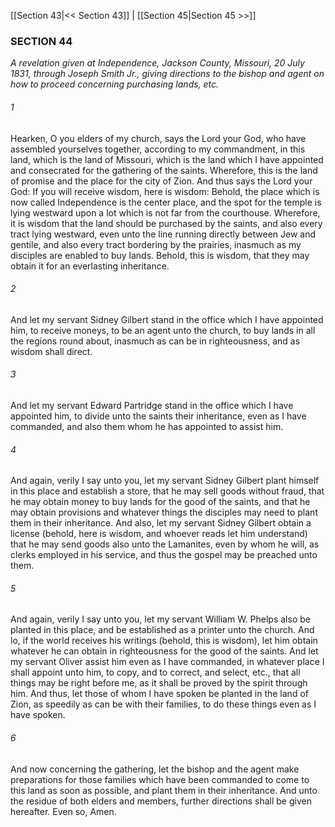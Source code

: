 [[Section 43|<< Section 43]]  |  [[Section 45|Section 45 >>]]

### SECTION 44

*A revelation given at Independence, Jackson County, Missouri, 20 July 1831, through Joseph Smith Jr., giving directions to the bishop and agent on how to proceed concerning purchasing lands, etc.*

###### 1
Hearken, O you elders of my church, says the Lord your God, who have assembled yourselves together, according to my commandment, in this land, which is the land of Missouri, which is the land which I have appointed and consecrated for the gathering of the saints. Wherefore, this is the land of promise and the place for the city of Zion. And thus says the Lord your God: If you will receive wisdom, here is wisdom: Behold, the place which is now called Independence is the center place, and the spot for the temple is lying westward upon a lot which is not far from the courthouse. Wherefore, it is wisdom that the land should be purchased by the saints, and also every tract lying westward, even unto the line running directly between Jew and gentile, and also every tract bordering by the prairies, inasmuch as my disciples are enabled to buy lands. Behold, this is wisdom, that they may obtain it for an everlasting inheritance.

###### 2
And let my servant Sidney Gilbert stand in the office which I have appointed him, to receive moneys, to be an agent unto the church, to buy lands in all the regions round about, inasmuch as can be in righteousness, and as wisdom shall direct.

###### 3
And let my servant Edward Partridge stand in the office which I have appointed him, to divide unto the saints their inheritance, even as I have commanded, and also them whom he has appointed to assist him.

###### 4
And again, verily I say unto you, let my servant Sidney Gilbert plant himself in this place and establish a store, that he may sell goods without fraud, that he may obtain money to buy lands for the good of the saints, and that he may obtain provisions and whatever things the disciples may need to plant them in their inheritance. And also, let my servant Sidney Gilbert obtain a license (behold, here is wisdom, and whoever reads let him understand) that he may send goods also unto the Lamanites, even by whom he will, as clerks employed in his service, and thus the gospel may be preached unto them.

###### 5
And again, verily I say unto you, let my servant William W. Phelps also be planted in this place, and be established as a printer unto the church. And lo, if the world receives his writings (behold, this is wisdom), let him obtain whatever he can obtain in righteousness for the good of the saints. And let my servant Oliver assist him even as I have commanded, in whatever place I shall appoint unto him, to copy, and to correct, and select, etc., that all things may be right before me, as it shall be proved by the spirit through him. And thus, let those of whom I have spoken be planted in the land of Zion, as speedily as can be with their families, to do these things even as I have spoken.

###### 6
And now concerning the gathering, let the bishop and the agent make preparations for those families which have been commanded to come to this land as soon as possible, and plant them in their inheritance. And unto the residue of both elders and members, further directions shall be given hereafter. Even so, Amen.
